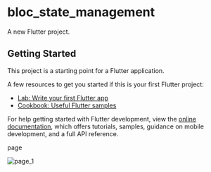 # bloc_state_management

A new Flutter project.

## Getting Started

This project is a starting point for a Flutter application.

A few resources to get you started if this is your first Flutter project:

- [Lab: Write your first Flutter app](https://docs.flutter.dev/get-started/codelab)
- [Cookbook: Useful Flutter samples](https://docs.flutter.dev/cookbook)

For help getting started with Flutter development, view the
[online documentation](https://docs.flutter.dev/), which offers tutorials,
samples, guidance on mobile development, and a full API reference.

page


![page_1](https://github.com/VITianLalit/BloC_StateManagement_CounterApp.github.io/assets/98540540/eb84a2e0-96f9-4abf-a5db-1c9091c4fe5b)

